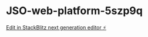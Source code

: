 # JSO-web-platform-5szp9q

[Edit in StackBlitz next generation editor ⚡️](https://stackblitz.com/~/github.com/geethakasani/JSO-web-platform-5szp9q)